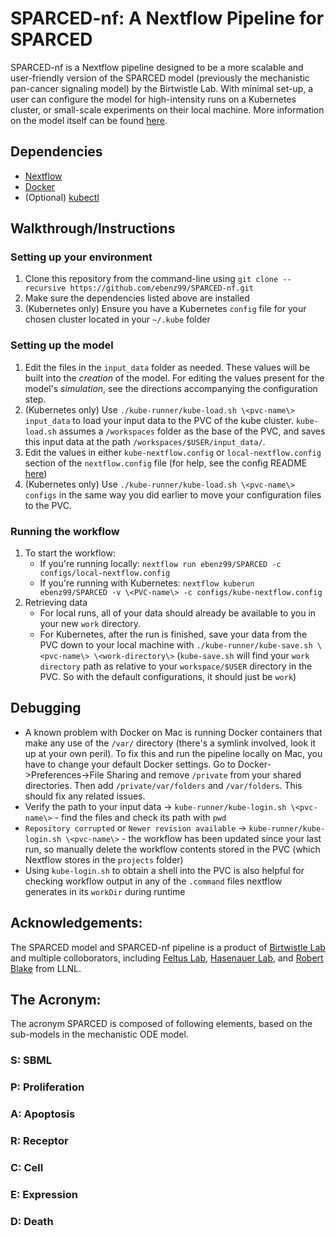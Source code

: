 # SPARCED-nf: A Nextflow Pipeline for SPARCED

SPARCED-nf is a Nextflow pipeline designed to be a more scalable and user-friendly version of the SPARCED model (previously the mechanistic pan-cancer signaling model) by the Birtwistle Lab. With minimal set-up, a user can configure the model for high-intensity runs on a Kubernetes cluster, or small-scale experiments on their local machine. More information on the model itself can be found [here](https://github.com/birtwistlelab/SPARCED).


## Dependencies

- [Nextflow](https://www.nextflow.io/docs/latest/getstarted.html)
- [Docker](https://docs.docker.com/get-docker/)
- (Optional) [kubectl](https://kubernetes.io/docs/tasks/tools/install-kubectl/)

## Walkthrough/Instructions
### Setting up your environment

1. Clone this repository from the command-line using `git clone --recursive https://github.com/ebenz99/SPARCED-nf.git`
2. Make sure the dependencies listed above are installed
3. (Kubernetes only) Ensure you have a Kubernetes `config` file for your chosen cluster located in your `~/.kube` folder

### Setting up the model

1. Edit the files in the `input_data` folder as needed. These values will be built into the *creation* of the model. For editing the values present for the model's *simulation*, see the directions accompanying the configuration step.
2. (Kubernetes only) Use `./kube-runner/kube-load.sh \<pvc-name\> input_data` to load your input data to the PVC of the kube cluster. `kube-load.sh` assumes a `/workspaces` folder as the base of the PVC, and saves this input data at the path `/workspaces/$USER/input_data/`.
3. Edit the values in either `kube-nextflow.config` or `local-nextflow.config` section of the `nextflow.config` file (for help, see the config README [here](https://github.com/ebenz99/SPARCED-nf/blob/master/configs/README.md))
4. (Kubernetes only) Use `./kube-runner/kube-load.sh \<pvc-name\> configs` in the same way you did earlier to move your configuration files to the PVC.

### Running the workflow

1. To start the workflow:
    - If you're running locally: `nextflow run ebenz99/SPARCED -c configs/local-nextflow.config`
    - If you're running with Kubernetes: `nextflow kuberun ebenz99/SPARCED -v \<PVC-name\> -c configs/kube-nextflow.config`
2. Retrieving data
    - For local runs, all of your data should already be available to you in your new `work` directory.
    - For Kubernetes, after the run is finished, save your data from the PVC down to your local machine with `./kube-runner/kube-save.sh \<pvc-name\> \<work-directory\>` (`kube-save.sh` will find your `work directory` path as relative to your `workspace/$USER` directory in the PVC. So with the default configurations, it should just be `work`)

## Debugging

- A known problem with Docker on Mac is running Docker containers that make any use of the `/var/` directory (there's a symlink involved, look it up at your own peril). To fix this and run the pipeline locally on Mac, you have to change your default Docker settings. Go to Docker-\>Preferences-\>File Sharing and remove `/private` from your shared directories. Then add `/private/var/folders` and `/var/folders`. This should fix any related issues.
- Verify the path to your input data -\> `kube-runner/kube-login.sh \<pvc-name\>` - find the files and check its path with `pwd`
- `Repository corrupted` or `Newer revision available` -\> `kube-runner/kube-login.sh \<pvc-name\>` - the workflow has been updated since your last run, so manually delete the workflow contents stored in the PVC (which Nextflow stores in the `projects` folder)
 - Using `kube-login.sh` to obtain a shell into the PVC is also helpful for checking workflow output in any of the `.command` files nextflow generates in its `workDir` during runtime


## Acknowledgements:

The SPARCED model and SPARCED-nf pipeline is a product of [Birtwistle Lab](http://www.birtwistlelab.com/) and multiple colloborators, including [Feltus Lab](https://www.clemson.edu/science/departments/genetics-biochemistry/people/profiles/ffeltus), [Hasenauer Lab](https://www.mathematics-and-life-sciences.uni-bonn.de/en/group-members/jan-hasenauer), and [Robert Blake](https://bbs.llnl.gov/RobertBlake.html) from LLNL.



## The Acronym:
The acronym SPARCED is composed of following elements, based on the sub-models in the mechanistic ODE model.

### S: SBML
### P: Proliferation
### A: Apoptosis
###  R: Receptor
###  C: Cell
###  E: Expression
###  D: Death
